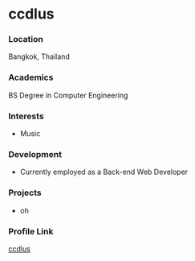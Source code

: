 # ccdlus

### Location

Bangkok, Thailand

### Academics

BS Degree in Computer Engineering

### Interests

- Music

### Development

- Currently employed as a Back-end Web Developer

### Projects

- oh

### Profile Link

[ccdlus](https://github.com/ccdlus)
